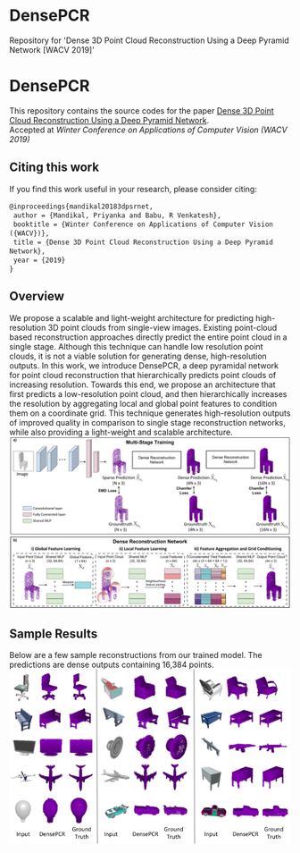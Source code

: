 # DensePCR
Repository for 'Dense 3D Point Cloud Reconstruction Using a Deep Pyramid Network [WACV 2019]'

# DensePCR
This repository contains the source codes for the paper [Dense 3D Point Cloud Reconstruction Using a Deep Pyramid Network](http://val.serc.iisc.ernet.in/valweb/papers/WACV19_Dense_PCR.pdf).</br>
Accepted at *Winter Conference on Applications of Computer Vision (WACV 2019)*

## Citing this work
If you find this work useful in your research, please consider citing:
```
@inproceedings{mandikal20183dpsrnet,
 author = {Mandikal, Priyanka and Babu, R Venkatesh},
 booktitle = {Winter Conference on Applications of Computer Vision ({WACV})},
 title = {Dense 3D Point Cloud Reconstruction Using a Deep Pyramid Network},
 year = {2019}
}
```

## Overview
We propose a scalable and light-weight architecture for predicting high-resolution 3D point clouds from single-view images. Existing point-cloud based reconstruction approaches directly predict the entire point cloud in a single stage. Although this technique can handle low resolution point clouds, it is not a viable solution for generating dense, high-resolution outputs. In this work, we introduce DensePCR, a deep pyramidal network for point cloud reconstruction that hierarchically predicts point clouds of increasing resolution. Towards this end, we propose an architecture that first predicts a low-resolution point cloud, and then hierarchically increases the resolution by aggregating local and global point features to condition them on a coordinate grid. This technique generates high-resolution outputs of improved quality in comparison to single stage reconstruction networks, while also providing a light-weight and scalable architecture.
![Overview of DensePCR](images/approach_overview.png)

## Sample Results
Below are a few sample reconstructions from our trained model. The predictions are dense outputs containing 16,384 points.
![DensePCR_sample_results](images/sample_results.png)


